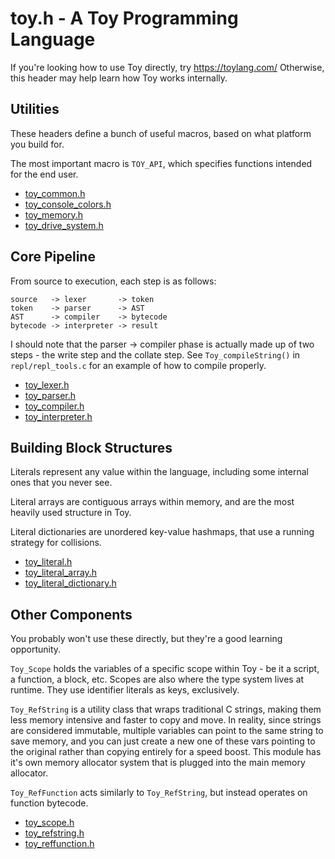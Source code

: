 
# toy.h - A Toy Programming Language

If you're looking how to use Toy directly, try https://toylang.com/
Otherwise, this header may help learn how Toy works internally.

## Utilities

These headers define a bunch of useful macros, based on what platform you build for.

The most important macro is `TOY_API`, which specifies functions intended for the end user.

* [toy_common.h](toy_common_h.md)
* [toy_console_colors.h](toy_console_colors_h.md)
* [toy_memory.h](toy_memory_h.md)
* [toy_drive_system.h](toy_drive_system_h.md)

## Core Pipeline

From source to execution, each step is as follows:

```
source   -> lexer       -> token
token    -> parser      -> AST
AST      -> compiler    -> bytecode
bytecode -> interpreter -> result
```

I should note that the parser -> compiler phase is actually made up of two steps - the write step and the collate step. See `Toy_compileString()` in `repl/repl_tools.c` for an example of how to compile properly.

* [toy_lexer.h](toy_lexer_h.md)
* [toy_parser.h](toy_parser_h.md)
* [toy_compiler.h](toy_compiler_h.md)
* [toy_interpreter.h](toy_interpreter_h.md)

## Building Block Structures

Literals represent any value within the language, including some internal ones that you never see.

Literal arrays are contiguous arrays within memory, and are the most heavily used structure in Toy.

Literal dictionaries are unordered key-value hashmaps, that use a running strategy for collisions.

* [toy_literal.h](toy_literal_h.md)
* [toy_literal_array.h](toy_literal_array_h.md)
* [toy_literal_dictionary.h](toy_literal_dictionary_h.md)

## Other Components

You probably won't use these directly, but they're a good learning opportunity.

`Toy_Scope` holds the variables of a specific scope within Toy - be it a script, a function, a block, etc. Scopes are also where the type system lives at runtime. They use identifier literals as keys, exclusively.

`Toy_RefString` is a utility class that wraps traditional C strings, making them less memory intensive and faster to copy and move. In reality, since strings are considered immutable, multiple variables can point to the same string to save memory, and you can just create a new one of these vars pointing to the original rather than copying entirely for a speed boost. This module has it's own memory allocator system that is plugged into the main memory allocator.

`Toy_RefFunction` acts similarly to `Toy_RefString`, but instead operates on function bytecode.

* [toy_scope.h](toy_scope_h.md)
* [toy_refstring.h](toy_refstring_h.md)
* [toy_reffunction.h](toy_reffunction_h.md)
